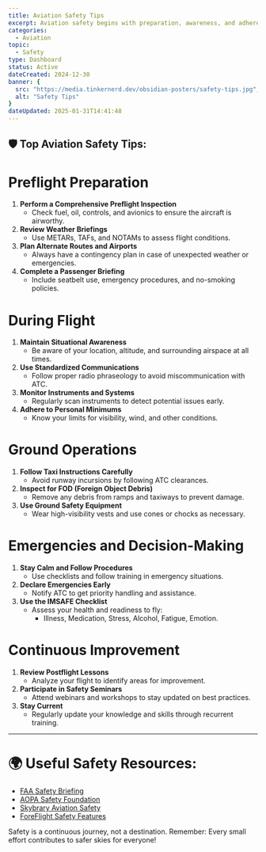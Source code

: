 ```yaml
---
title: Aviation Safety Tips
excerpt: Aviation safety begins with preparation, awareness, and adherence to best practices. These safety tips are designed to help pilots of all levels maintain high safety standards and mitigate risks during flight operations.
categories: 
  - Aviation
topic:
  - Safety
type: Dashboard
status: Active
dateCreated: 2024-12-30
banner: {
  src: "https://media.tinkernerd.dev/obsidian-posters/safety-tips.jpg",
  alt: "Safety Tips"
}
dateUpdated: 2025-01-31T14:41:48
---
```

## 🛡️ Top Aviation Safety Tips:

# Preflight Preparation
1. **Perform a Comprehensive Preflight Inspection**
	- Check fuel, oil, controls, and avionics to ensure the aircraft is airworthy.
2. **Review Weather Briefings**
	- Use METARs, TAFs, and NOTAMs to assess flight conditions.
3. **Plan Alternate Routes and Airports**
	- Always have a contingency plan in case of unexpected weather or emergencies.
4. **Complete a Passenger Briefing**
	- Include seatbelt use, emergency procedures, and no-smoking policies.

# During Flight
1. **Maintain Situational Awareness**
	- Be aware of your location, altitude, and surrounding airspace at all times.
2. **Use Standardized Communications**
	- Follow proper radio phraseology to avoid miscommunication with ATC.
3. **Monitor Instruments and Systems**
	- Regularly scan instruments to detect potential issues early.
4. **Adhere to Personal Minimums**
	- Know your limits for visibility, wind, and other conditions.

# Ground Operations
1. **Follow Taxi Instructions Carefully**
	- Avoid runway incursions by following ATC clearances.
2. **Inspect for FOD (Foreign Object Debris)**
	- Remove any debris from ramps and taxiways to prevent damage.
3. **Use Ground Safety Equipment**
	- Wear high-visibility vests and use cones or chocks as necessary.

# Emergencies and Decision-Making
1. **Stay Calm and Follow Procedures**
	- Use checklists and follow training in emergency situations.
2. **Declare Emergencies Early**
	- Notify ATC to get priority handling and assistance.
3. **Use the IMSAFE Checklist**
	- Assess your health and readiness to fly:
		- Illness, Medication, Stress, Alcohol, Fatigue, Emotion.

# Continuous Improvement
1. **Review Postflight Lessons**
	- Analyze your flight to identify areas for improvement.
2. **Participate in Safety Seminars**
	- Attend webinars and workshops to stay updated on best practices.
3. **Stay Current**
	- Regularly update your knowledge and skills through recurrent training.

---

# 🌍 Useful Safety Resources:
- [FAA Safety Briefing](https://www.faa.gov/newsroom/faa-safety-briefing)
- [AOPA Safety Foundation](https://www.aopa.org/training-and-safety)
- [Skybrary Aviation Safety](https://www.skybrary.aero/)
- [ForeFlight Safety Features](https://foreflight.com/)


Safety is a continuous journey, not a destination. Remember: Every small effort contributes to safer skies for everyone!